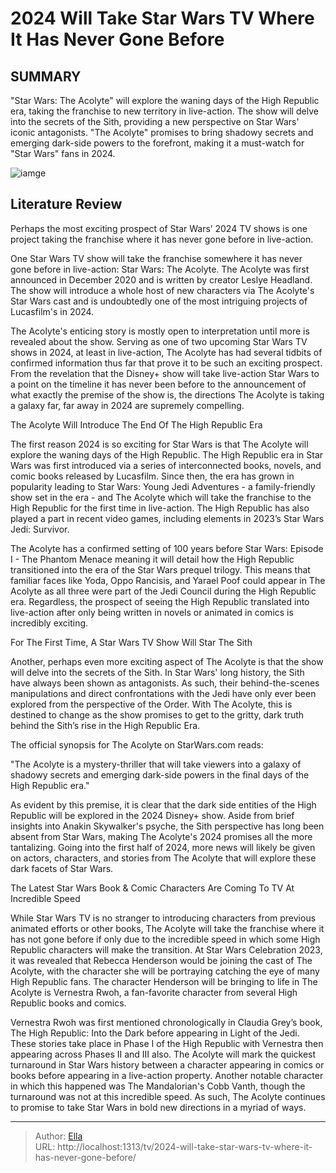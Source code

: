 # 2024 Will Take Star Wars TV Where It Has Never Gone Before


## SUMMARY 



  &#34;Star Wars: The Acolyte&#34; will explore the waning days of the High Republic era, taking the franchise to new territory in live-action.   The show will delve into the secrets of the Sith, providing a new perspective on Star Wars&#39; iconic antagonists.   &#34;The Acolyte&#34; promises to bring shadowy secrets and emerging dark-side powers to the forefront, making it a must-watch for &#34;Star Wars&#34; fans in 2024.  

![iamge](https://static1.srcdn.com/wordpress/wp-content/uploads/2023/12/din-djarin-the-mandalorian-jedi-order-high-republic.jpg)

## Literature Review
Perhaps the most exciting prospect of Star Wars’ 2024 TV shows is one project taking the franchise where it has never gone before in live-action.




One Star Wars TV show will take the franchise somewhere it has never gone before in live-action: Star Wars: The Acolyte. The Acolyte was first announced in December 2020 and is written by creator Leslye Headland. The show will introduce a whole host of new characters via The Acolyte&#39;s Star Wars cast and is undoubtedly one of the most intriguing projects of Lucasfilm&#39;s in 2024.




The Acolyte&#39;s enticing story is mostly open to interpretation until more is revealed about the show. Serving as one of two upcoming Star Wars TV shows in 2024, at least in live-action, The Acolyte has had several tidbits of confirmed information thus far that prove it to be such an exciting prospect. From the revelation that the Disney&#43; show will take live-action Star Wars to a point on the timeline it has never been before to the announcement of what exactly the premise of the show is, the directions The Acolyte is taking a galaxy far, far away in 2024 are supremely compelling.


 The Acolyte Will Introduce The End Of The High Republic Era 
          

The first reason 2024 is so exciting for Star Wars is that The Acolyte will explore the waning days of the High Republic. The High Republic era in Star Wars was first introduced via a series of interconnected books, novels, and comic books released by Lucasfilm. Since then, the era has grown in popularity leading to Star Wars: Young Jedi Adventures - a family-friendly show set in the era - and The Acolyte which will take the franchise to the High Republic for the first time in live-action. The High Republic has also played a part in recent video games, including elements in 2023’s Star Wars Jedi: Survivor.




The Acolyte has a confirmed setting of 100 years before Star Wars: Episode I - The Phantom Menace meaning it will detail how the High Republic transitioned into the era of the Star Wars prequel trilogy. This means that familiar faces like Yoda, Oppo Rancisis, and Yarael Poof could appear in The Acolyte as all three were part of the Jedi Council during the High Republic era. Regardless, the prospect of seeing the High Republic translated into live-action after only being written in novels or animated in comics is incredibly exciting.



 For The First Time, A Star Wars TV Show Will Star The Sith 
         

Another, perhaps even more exciting aspect of The Acolyte is that the show will delve into the secrets of the Sith. In Star Wars&#39; long history, the Sith have always been shown as antagonists. As such, their behind-the-scenes manipulations and direct confrontations with the Jedi have only ever been explored from the perspective of the Order. With The Acolyte, this is destined to change as the show promises to get to the gritty, dark truth behind the Sith’s rise in the High Republic Era.




The official synopsis for The Acolyte on StarWars.com reads:


&#34;The Acolyte is a mystery-thriller that will take viewers into a galaxy of shadowy secrets and emerging dark-side powers in the final days of the High Republic era.&#34;


As evident by this premise, it is clear that the dark side entities of the High Republic will be explored in the 2024 Disney&#43; show. Aside from brief insights into Anakin Skywalker&#39;s psyche, the Sith perspective has long been absent from Star Wars, making The Acolyte&#39;s 2024 promises all the more tantalizing. Going into the first half of 2024, more news will likely be given on actors, characters, and stories from The Acolyte that will explore these dark facets of Star Wars.



 The Latest Star Wars Book &amp; Comic Characters Are Coming To TV At Incredible Speed 
          

While Star Wars TV is no stranger to introducing characters from previous animated efforts or other books, The Acolyte will take the franchise where it has not gone before if only due to the incredible speed in which some High Republic characters will make the transition. At Star Wars Celebration 2023, it was revealed that Rebecca Henderson would be joining the cast of The Acolyte, with the character she will be portraying catching the eye of many High Republic fans. The character Henderson will be bringing to life in The Acolyte is Vernestra Rwoh, a fan-favorite character from several High Republic books and comics.




Vernestra Rwoh was first mentioned chronologically in Claudia Grey’s book, The High Republic: Into the Dark before appearing in Light of the Jedi. These stories take place in Phase I of the High Republic with Vernestra then appearing across Phases II and III also. The Acolyte will mark the quickest turnaround in Star Wars history between a character appearing in comics or books before appearing in a live-action property. Another notable character in which this happened was The Mandalorian&#39;s Cobb Vanth, though the turnaround was not at this incredible speed. As such, The Acolyte continues to promise to take Star Wars in bold new directions in a myriad of ways.



---

> Author: [Ella](https://instagram.hk.cn/)  
> URL: http://localhost:1313/tv/2024-will-take-star-wars-tv-where-it-has-never-gone-before/  

